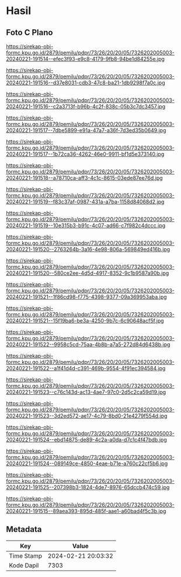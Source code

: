 # Hasil

## Foto C Plano

https://sirekap-obj-formc.kpu.go.id/2879/pemilu/pdpr/73/26/20/20/05/7326202005003-20240221-191514--efec3f93-e9c8-4179-9fb8-94be1d84255e.jpg

https://sirekap-obj-formc.kpu.go.id/2879/pemilu/pdpr/73/26/20/20/05/7326202005003-20240221-191516--d37e8031-cdb3-47c8-ba21-1db9298f7a0c.jpg

https://sirekap-obj-formc.kpu.go.id/2879/pemilu/pdpr/73/26/20/20/05/7326202005003-20240221-191516--c2a3713f-b96b-4c2f-838c-05b3c7dc3457.jpg

https://sirekap-obj-formc.kpu.go.id/2879/pemilu/pdpr/73/26/20/20/05/7326202005003-20240221-191517--7dbe5899-e91a-47a7-a36f-7d3ed35b0649.jpg

https://sirekap-obj-formc.kpu.go.id/2879/pemilu/pdpr/73/26/20/20/05/7326202005003-20240221-191517--1b72ca36-4262-46e0-9911-bf1d5e373140.jpg

https://sirekap-obj-formc.kpu.go.id/2879/pemilu/pdpr/73/26/20/20/05/7326202005003-20240221-191518--a78710ca-aff3-4c1c-8615-03ede87ee76d.jpg

https://sirekap-obj-formc.kpu.go.id/2879/pemilu/pdpr/73/26/20/20/05/7326202005003-20240221-191519--f83c37af-0987-431a-a7ba-1158d84068d2.jpg

https://sirekap-obj-formc.kpu.go.id/2879/pemilu/pdpr/73/26/20/20/05/7326202005003-20240221-191519--10e315b3-b91c-4c07-ad66-c7f982c4dccc.jpg

https://sirekap-obj-formc.kpu.go.id/2879/pemilu/pdpr/73/26/20/20/05/7326202005003-20240221-191520--2763264b-3a16-4e98-806a-569849ed416b.jpg

https://sirekap-obj-formc.kpu.go.id/2879/pemilu/pdpr/73/26/20/20/05/7326202005003-20240221-191520--580ce2ee-4d5d-4917-8352-9c1b9587a90b.jpg

https://sirekap-obj-formc.kpu.go.id/2879/pemilu/pdpr/73/26/20/20/05/7326202005003-20240221-191521--1f86cd98-f775-4398-9377-09a369953aba.jpg

https://sirekap-obj-formc.kpu.go.id/2879/pemilu/pdpr/73/26/20/20/05/7326202005003-20240221-191521--15f19ba6-be3a-4250-9b7c-6c90648acf5f.jpg

https://sirekap-obj-formc.kpu.go.id/2879/pemilu/pdpr/73/26/20/20/05/7326202005003-20240221-191522--9958c5cd-75aa-4b8b-a7a5-272d84d6438b.jpg

https://sirekap-obj-formc.kpu.go.id/2879/pemilu/pdpr/73/26/20/20/05/7326202005003-20240221-191522--a1f41d4d-c391-469b-9554-4f91ec394584.jpg

https://sirekap-obj-formc.kpu.go.id/2879/pemilu/pdpr/73/26/20/20/05/7326202005003-20240221-191523--c76c143d-ac13-4ae7-97c0-2d5c2ca59d19.jpg

https://sirekap-obj-formc.kpu.go.id/2879/pemilu/pdpr/73/26/20/20/05/7326202005003-20240221-191523--3d2ed572-ae17-4c79-8bd0-21e4279f554d.jpg

https://sirekap-obj-formc.kpu.go.id/2879/pemilu/pdpr/73/26/20/20/05/7326202005003-20240221-191524--ebd14875-de89-4c2a-a0da-d7c1c4f47bdb.jpg

https://sirekap-obj-formc.kpu.go.id/2879/pemilu/pdpr/73/26/20/20/05/7326202005003-20240221-191524--089149ce-4850-4eae-b71e-a760c22cf5b6.jpg

https://sirekap-obj-formc.kpu.go.id/2879/pemilu/pdpr/73/26/20/20/05/7326202005003-20240221-191525--207398b3-1824-4de7-8976-65dccb474c59.jpg

https://sirekap-obj-formc.kpu.go.id/2879/pemilu/pdpr/73/26/20/20/05/7326202005003-20240221-191515--89aea393-895d-485f-aae1-a60bad4f5c3b.jpg


## Metadata

| Key        | Value               |
| ---------- | ------------------- |
| Time Stamp | 2024-02-21 20:03:32 |
| Kode Dapil | 7303                |



